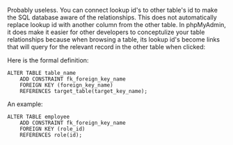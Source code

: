 Probably useless. You can connect lookup id's to other table's id to make the SQL database aware of the relationships. This does not automatically replace lookup id with another column from the other table. In phpMyAdmin, it does make it easier for other developers to conceptulize your table relationships because when browsing a table, its lookup id's become links that will query for the relevant record in the other table when clicked:

Here is the formal definition:
```
ALTER TABLE table_name
    ADD CONSTRAINT fk_foreign_key_name
    FOREIGN KEY (foreign_key_name)
    REFERENCES target_table(target_key_name);
```

An example:
```
ALTER TABLE employee
    ADD CONSTRAINT fk_foreign_key_name
    FOREIGN KEY (role_id)
    REFERENCES role(id);
```